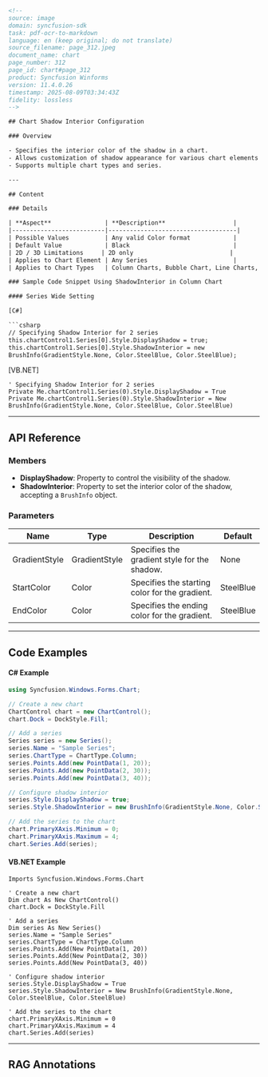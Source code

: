 ```html
<!--  
source: image
domain: syncfusion-sdk
task: pdf-ocr-to-markdown
language: en (keep original; do not translate)
source_filename: page_312.jpeg
document_name: chart
page_number: 312
page_id: chart#page_312
product: Syncfusion Winforms
version: 11.4.0.26
timestamp: 2025-08-09T03:34:43Z
fidelity: lossless
-->  

## Chart Shadow Interior Configuration

### Overview

- Specifies the interior color of the shadow in a chart.
- Allows customization of shadow appearance for various chart elements and types.
- Supports multiple chart types and series.

---

## Content

### Details

| **Aspect**               | **Description**                   |
|--------------------------|------------------------------------|
| Possible Values          | Any valid Color format            |
| Default Value            | Black                             |
| 2D / 3D Limitations     | 2D only                           |
| Applies to Chart Element | Any Series                        |
| Applies to Chart Types   | Column Charts, Bubble Chart, Line Charts, BarCharts, Candle Chart, Kagi Chart, Point and Figure Chart, Renko Chart, Three Line Break Chart, Box and Whisker Chart, Gantt Chart, Histogram Chart, Tornado Chart, Pie Chart, Polar and Radar Chart, Area Chart, Step Area Chart |

### Sample Code Snippet Using ShadowInterior in Column Chart

#### Series Wide Setting

[C#]

```csharp
// Specifying Shadow Interior for 2 series
this.chartControl1.Series[0].Style.DisplayShadow = true;
this.chartControl1.Series[0].Style.ShadowInterior = new
BrushInfo(GradientStyle.None, Color.SteelBlue, Color.SteelBlue);
```

[VB.NET]

```vbnet
' Specifying Shadow Interior for 2 series
Private Me.chartControl1.Series(0).Style.DisplayShadow = True
Private Me.chartControl1.Series(0).Style.ShadowInterior = New
BrushInfo(GradientStyle.None, Color.SteelBlue, Color.SteelBlue)
```

---

## API Reference

### Members

- **DisplayShadow**: Property to control the visibility of the shadow.
- **ShadowInterior**: Property to set the interior color of the shadow, accepting a `BrushInfo` object.

### Parameters

| Name           | Type         | Description                                                                 | Default  |
|----------------|--------------|-----------------------------------------------------------------------------|----------|
| GradientStyle  | GradientStyle | Specifies the gradient style for the shadow.                             | None     |
| StartColor     | Color        | Specifies the starting color for the gradient.                           | SteelBlue |
| EndColor       | Color        | Specifies the ending color for the gradient.                             | SteelBlue |

---

## Code Examples

#### C# Example

```csharp
using Syncfusion.Windows.Forms.Chart;

// Create a new chart
ChartControl chart = new ChartControl();
chart.Dock = DockStyle.Fill;

// Add a series
Series series = new Series();
series.Name = "Sample Series";
series.ChartType = ChartType.Column;
series.Points.Add(new PointData(1, 20));
series.Points.Add(new PointData(2, 30));
series.Points.Add(new PointData(3, 40));

// Configure shadow interior
series.Style.DisplayShadow = true;
series.Style.ShadowInterior = new BrushInfo(GradientStyle.None, Color.SteelBlue, Color.SteelBlue);

// Add the series to the chart
chart.PrimaryXAxis.Minimum = 0;
chart.PrimaryXAxis.Maximum = 4;
chart.Series.Add(series);
```

#### VB.NET Example

```vbnet
Imports Syncfusion.Windows.Forms.Chart

' Create a new chart
Dim chart As New ChartControl()
chart.Dock = DockStyle.Fill

' Add a series
Dim series As New Series()
series.Name = "Sample Series"
series.ChartType = ChartType.Column
series.Points.Add(New PointData(1, 20))
series.Points.Add(New PointData(2, 30))
series.Points.Add(New PointData(3, 40))

' Configure shadow interior
series.Style.DisplayShadow = True
series.Style.ShadowInterior = New BrushInfo(GradientStyle.None, Color.SteelBlue, Color.SteelBlue)

' Add the series to the chart
chart.PrimaryXAxis.Minimum = 0
chart.PrimaryXAxis.Maximum = 4
chart.Series.Add(series)
```

---

## RAG Annotations

<!-- tags: [Chart, ShadowInterior, DisplayShadow, BrushInfo] keywords: [Essential Chart for Windows Forms, Shadow, Interior Color, Gradient Style, Chart Types, Series] -->
```